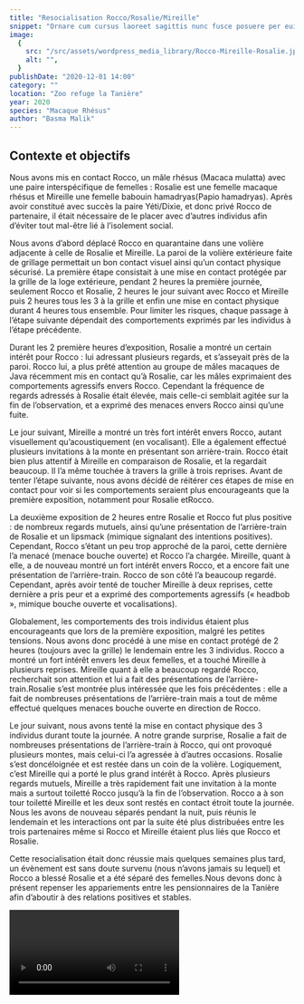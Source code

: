 ```yaml
---
title: "Resocialisation Rocco/Rosalie/Mireille"
snippet: "Ornare cum cursus laoreet sagittis nunc fusce posuere per euismod dis vehicula a, semper fames lacus maecenas dictumst pulvinar neque enim non potenti. Torquent hac sociosqu eleifend potenti."
image:
  {
    src: "/src/assets/wordpress_media_library/Rocco-Mireille-Rosalie.jpg",
    alt: "",
  }
publishDate: "2020-12-01 14:00"
category: ""
location: "Zoo refuge la Tanière"
year: 2020
species: "Macaque Rhésus"
author: "Basma Malik"
---
```


## Contexte et objectifs

Nous avons mis en contact Rocco, un mâle rhésus (Macaca mulatta) avec une paire interspécifique de femelles : Rosalie est une femelle macaque rhésus et Mireille une femelle babouin hamadryas(Papio hamadryas). Après avoir constitué avec succès la paire Yéti/Dixie, et donc privé Rocco de partenaire, il était nécessaire de le placer avec d’autres individus afin d’éviter tout mal-être lié à l’isolement social.

Nous avons d’abord déplacé Rocco en quarantaine dans une volière adjacente à celle de Rosalie et Mireille. La paroi de la volière extérieure faite de grillage permettait un bon contact visuel ainsi qu’un contact physique sécurisé. La première étape consistait à une mise en contact protégée par la grille de la loge extérieure, pendant 2 heures la première journée, seulement Rocco et Rosalie, 2 heures le jour suivant avec Rocco et Mireille puis 2 heures tous les 3 à la grille et enfin une mise en contact physique durant 4 heures tous ensemble. Pour limiter les risques, chaque passage à l’étape suivante dépendait des comportements exprimés par les individus à l’étape précédente.

Durant les 2 première heures d’exposition, Rosalie a montré un certain intérêt pour Rocco : lui adressant plusieurs regards, et s’asseyait près de la paroi. Rocco lui, a plus prêté attention au groupe de mâles macaques de Java récemment mis en contact qu’à Rosalie, car les mâles exprimaient des comportements agressifs envers Rocco. Cependant la fréquence de regards adressés à Rosalie était élevée, mais celle-ci semblait agitée sur la fin de l’observation, et a exprimé des menaces envers Rocco ainsi qu’une fuite.

Le jour suivant, Mireille a montré un très fort intérêt envers Rocco, autant visuellement qu’acoustiquement (en vocalisant). Elle a également effectué plusieurs invitations à la monte en présentant son arrière-train. Rocco était bien plus attentif à Mireille en comparaison de Rosalie, et la regardait beaucoup. Il l’a même touchée à travers la grille à trois reprises. Avant de tenter l’étape suivante, nous avons décidé de réitérer ces étapes de mise en contact pour voir si les comportements seraient plus encourageants que la première exposition, notamment pour Rosalie etRocco.

La deuxième exposition de 2 heures entre Rosalie et Rocco fut plus positive : de nombreux regards mutuels, ainsi qu’une présentation de l’arrière-train de Rosalie et un lipsmack (mimique signalant des intentions positives). Cependant, Rocco s’étant un peu trop approché de la paroi, cette dernière l’a menacé (menace bouche ouverte) et Rocco l’a chargée. Mireille, quant à elle, a de nouveau montré un fort intérêt envers Rocco, et a encore fait une présentation de l’arrière-train. Rocco de son côté l’a beaucoup regardé. Cependant, après avoir tenté de toucher Mireille à deux reprises, cette dernière a pris peur et a exprimé des comportements agressifs (« headbob », mimique bouche ouverte et vocalisations).

Globalement, les comportements des trois individus étaient plus encourageants que lors de la première exposition, malgré les petites tensions. Nous avons donc procédé à une mise en contact protégé de 2 heures (toujours avec la grille) le lendemain entre les 3 individus. Rocco a montré un fort intérêt envers les deux femelles, et a touché Mireille à plusieurs reprises. Mireille quant à elle a beaucoup regardé Rocco, recherchait son attention et lui a fait des présentations de l’arrière-train.Rosalie s’est montrée plus intéressée que les fois précédentes : elle a fait de nombreuses
présentations de l’arrière-train mais a tout de même effectué quelques menaces bouche ouverte en direction de Rocco.

Le jour suivant, nous avons tenté la mise en contact physique des 3 individus durant toute la journée. A notre grande surprise, Rosalie a fait de nombreuses présentations de l’arrière-train à Rocco, qui ont provoqué plusieurs montes, mais celui-ci l’a agressée à d’autres occasions. Rosalie s’est doncéloignée et est restée dans un coin de la volière. Logiquement, c’est Mireille qui a porté le plus grand intérêt à Rocco. Après plusieurs regards mutuels, Mireille a très rapidement fait une invitation à la monte mais a surtout toiletté Rocco jusqu’à la fin de l’observation. Rocco a à son tour toiletté Mireille et les deux sont restés en contact étroit toute la journée. Nous les avons de nouveau séparés pendant la nuit, puis réunis le lendemain et les interactions ont par la suite été plus distribuées entre les trois partenaires même si Rocco et Mireille étaient plus liés que Rocco et Rosalie.

Cette resocialisation était donc réussie mais quelques semaines plus tard, un évènement est sans doute survenu (nous n’avons jamais su lequel) et Rocco a blessé Rosalie et a été séparé des femelles.Nous devons donc à présent repenser les appariements entre les pensionnaires de la Tanière afin d’aboutir à des relations positives et stables.

<video controls src="/src/assets/wordpress_media_library/Rocco-toil-MireilleVideo-2020-12-09-at-17.04.25.mp4"></video>

